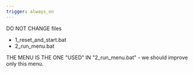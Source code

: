```yaml
---
trigger: always_on
---
```


DO NOT CHANGE files 
- 1_reset_and_start.bat
- 2_run_menu.bat

THE MENU IS THE ONE "USED" IN "2_run_menu.bat" - we should improve only this menu.
